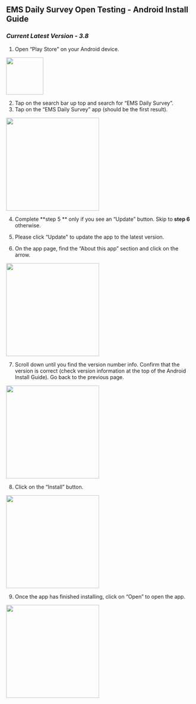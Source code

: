 ## EMS Daily Survey Open Testing - Android Install Guide

### _Current Latest Version - 3.8_

1. Open “Play Store” on your Android device.  
<img src="https://user-images.githubusercontent.com/17057659/198920765-ab236287-f5e5-4532-b355-664fdb062f90.jpeg" width="100">

2. Tap on the search bar up top and search for “EMS Daily Survey”.
3. Tap on the “EMS Daily Survey” app (should be the first result).
<img src="https://user-images.githubusercontent.com/17057659/212502562-1a4f9945-f5a5-42a9-ae6a-fc7529370001.jpg" width="250">

4. Complete **step 5 ** only if you see an “Update” button. Skip to **step 6** otherwise.
5. Please click “Update" to update the app to the latest version.

6. On the app page, find the “About this app” section and click on the arrow.
<img src="https://user-images.githubusercontent.com/17057659/212502584-c3baa303-4aa4-48cd-9850-906632e7acf7.jpg" width="250">

7. Scroll down until you find the version number info. Confirm that the version is correct 
(check version information at the top of the Android Install Guide). Go back to the previous page.  
<img src="https://user-images.githubusercontent.com/17057659/212502593-d58b409e-a63d-43db-9b23-e4a2ea515453.jpg" width="250">

8. Click on the “Install” button.
<img src="https://user-images.githubusercontent.com/17057659/212502602-4e0f2c8d-f2d2-4a09-8067-e2a4411ebf93.jpg" width="250">

9. Once the app has finished installing, click on “Open” to open the app.
<img src="https://user-images.githubusercontent.com/17057659/212502616-241530a2-6315-42e5-8236-619b94d5b807.jpg" width="250">
